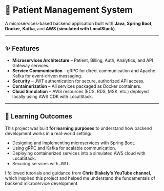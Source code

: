 # 🏥 Patient Management System

A microservices-based backend application built with **Java**, **Spring Boot**, **Docker**, **Kafka**, and **AWS (simulated with LocalStack)**.  

---

## ✨ Features
- **Microservices Architecture** – Patient, Billing, Auth, Analytics, and API Gateway services.  
- **Service Communication** – gRPC for direct communication and Apache Kafka for event-driven messaging.  
- **Security** – JWT authentication for secure, authorized API access.  
- **Containerization** – All services packaged as Docker containers.  
- **Cloud Simulation** – AWS resources (ECS, RDS, MSK, etc.) deployed locally using AWS CDK with LocalStack.  

---

## 🎯 Learning Outcomes
This project was built **for learning purposes** to understand how backend development works in a real-world setting:

- Designing and implementing microservices with Spring Boot.  
- Using gRPC and Kafka for scalable communication.  
- Deploying containerized services into a simulated AWS cloud with LocalStack.  
- Securing services with JWT.  

I followed tutorials and guidance from **Chris Blakely’s YouTube channel**, which inspired this project and helped me understand the fundamentals of backend microservice development.  
